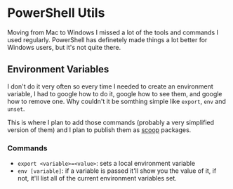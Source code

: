 # PowerShell Utils

Moving from Mac to Windows I missed a lot of the tools and commands I used regularly. PowerShell has definetely made things a lot better for Windows users, but it's not quite there.

## Environment Variables

I don't do it very often so every time I needed to create an environment variable, I had to google how to do it, google how to see them, and google how to remove one. Why couldn't it be somthing simple like `export`, `env` and `unset`.

This is where I plan to add those commands (probably a very simplified version of them) and I plan to publish them as [scoop](https://scoop.sh/) packages.

### Commands

- `export <variable>=<value>`: sets a local environment variable
- `env [variable]`: if a variable is passed it'll show you the value of it, if not, it'll list all of the current environment variables set.
